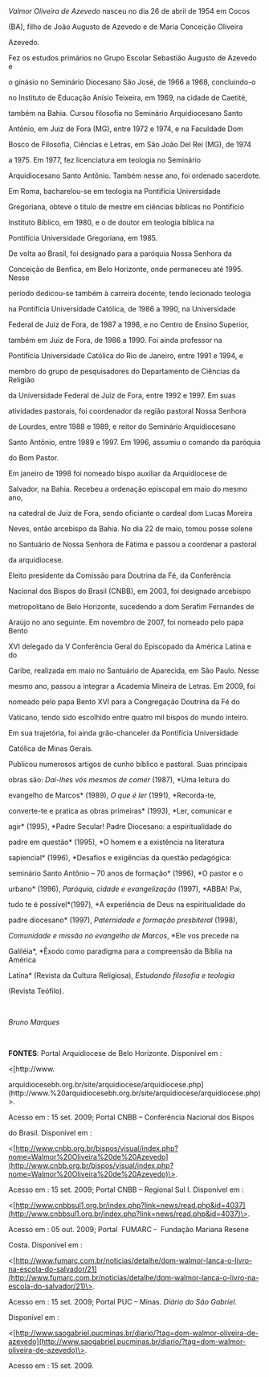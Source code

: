 

 



*Valmor Oliveira de Azevedo* nasceu no dia 26 de abril de 1954 em Cocos

(BA), filho de João Augusto de Azevedo e de Maria Conceição Oliveira

Azevedo.



Fez os estudos primários no Grupo Escolar Sebastião Augusto de Azevedo e

o ginásio no Seminário Diocesano São José, de 1966 a 1968, concluindo-o

no Instituto de Educação Anísio Teixeira, em 1969, na cidade de Caetité,

também na Bahia. Cursou filosofia no Seminário Arquidiocesano Santo

Antônio, em Juiz de Fora (MG), entre 1972 e 1974, e na Faculdade Dom

Bosco de Filosofia, Ciências e Letras, em São João Del Rei (MG), de 1974

a 1975. Em 1977, fez licenciatura em teologia no Seminário

Arquidiocesano Santo Antônio. Também nesse ano, foi ordenado sacerdote.

Em Roma, bacharelou-se em teologia na Pontifícia Universidade

Gregoriana, obteve o título de mestre em ciências bíblicas no Pontifício

Instituto Bíblico, em 1980, e o de doutor em teologia bíblica na

Pontifícia Universidade Gregoriana, em 1985.



De volta ao Brasil, foi designado para a paróquia Nossa Senhora da

Conceição de Benfica, em Belo Horizonte, onde permaneceu até 1995. Nesse

período dedicou-se também à carreira docente, tendo lecionado teologia

na Pontifícia Universidade Católica, de 1986 a 1990, na Universidade

Federal de Juiz de Fora, de 1987 a 1998, e no Centro de Ensino Superior,

também em Juiz de Fora, de 1986 a 1990. Foi ainda professor na

Pontifícia Universidade Católica do Rio de Janeiro, entre 1991 e 1994, e

membro do grupo de pesquisadores do Departamento de Ciências da Religião

da Universidade Federal de Juiz de Fora, entre 1992 e 1997. Em suas

atividades pastorais, foi coordenador da região pastoral Nossa Senhora

de Lourdes, entre 1988 e 1989, e reitor do Seminário Arquidiocesano

Santo Antônio, entre 1989 e 1997. Em 1996, assumiu o comando da paróquia

do Bom Pastor.



Em janeiro de 1998 foi nomeado bispo auxiliar da Arquidiocese de

Salvador, na Bahia. Recebeu a ordenação episcopal em maio do mesmo ano,

na catedral de Juiz de Fora, sendo oficiante o cardeal dom Lucas Moreira

Neves, então arcebispo da Bahia. No dia 22 de maio, tomou posse solene

no Santuário de Nossa Senhora de Fátima e passou a coordenar a pastoral

da arquidiocese.



Eleito presidente da Comissão para Doutrina da Fé, da Conferência

Nacional dos Bispos do Brasil (CNBB), em 2003, foi designado arcebispo

metropolitano de Belo Horizonte, sucedendo a dom Serafim Fernandes de

Araújo no ano seguinte. Em novembro de 2007, foi nomeado pelo papa Bento

XVI delegado da V Conferência Geral do Episcopado da América Latina e do

Caribe, realizada em maio no Santuário de Aparecida, em São Paulo. Nesse

mesmo ano, passou a integrar a Academia Mineira de Letras. Em 2009, foi

nomeado pelo papa Bento XVI para a Congregação Doutrina da Fé do

Vaticano, tendo sido escolhido entre quatro mil bispos do mundo inteiro.



Em sua trajetória, foi ainda grão-chanceler da Pontifícia Universidade

Católica de Minas Gerais.



Publicou numerosos artigos de cunho bíblico e pastoral. Suas principais

obras são: *Dai-lhes vós mesmos de comer* (1987), *Uma leitura do

evangelho de Marcos* (1989), *O que é ler* (1991), *Recorda-te,

converte-te e pratica as obras primeiras* (1993), *Ler, comunicar e

agir* (1995), *Padre Secular! Padre Diocesano: a espiritualidade do

padre em questão* (1995), *O homem e a existência na literatura

sapiencial* (1996), *Desafios e exigências da questão pedagógica:

seminário Santo Antônio – 70 anos de formação* (1996), *O pastor e o

urbano* (1996), *Paróquia, cidade e evangelização* (1997), *ABBA! Pai,

tudo te é possível*(1997), *A experiência de Deus na espiritualidade do

padre diocesano* (1997), *Paternidade e formação presbiteral* (1998),

*Comunidade e missão no evangelho de Marcos*, *Ele vos precede na

Galiléia*, *Êxodo como paradigma para a compreensão da Bíblia na América

Latina* (Revista da Cultura Religiosa), *Estudando filosofia e teologia*

(Revista Teófilo).



 



*Bruno Marques*



 



**FONTES**: Portal Arquidiocese de Belo Horizonte. Disponível em :

\<[http://www.

arquidiocesebh.org.br/site/arquidiocese/arquidiocese.php](http://www.%20arquidiocesebh.org.br/site/arquidiocese/arquidiocese.php)\>.

Acesso em : 15 set. 2009; Portal CNBB – Conferência Nacional dos Bispos

do Brasil. Disponível em :

\<[http://www.cnbb.org.br/bispos/visual/index.php?nome=Walmor%20Oliveira%20de%20Azevedo](http://www.cnbb.org.br/bispos/visual/index.php?nome=Walmor%20Oliveira%20de%20Azevedo)\>.

Acesso em : 15 set. 2009; Portal CNBB – Regional Sul I. Disponível em :

\<[http://www.cnbbsul1.org.br/index.php?link=news/read.php&id=4037](http://www.cnbbsul1.org.br/index.php?link=news/read.php&id=4037)\>.

Acesso em : 05 out. 2009; Portal  FUMARC -  Fundação Mariana Resene

Costa. Disponível em :

\<[http://www.fumarc.com.br/noticias/detalhe/dom-walmor-lanca-o-livro-na-escola-do-salvador/21](http://www.fumarc.com.br/noticias/detalhe/dom-walmor-lanca-o-livro-na-escola-do-salvador/21)\>.

Acesso em : 15 set. 2009; Portal PUC – Minas. *Diário do São Gabriel*.

Disponível em :

\<[http://www.saogabriel.pucminas.br/diario/?tag=dom-walmor-oliveira-de-azevedo](http://www.saogabriel.pucminas.br/diario/?tag=dom-walmor-oliveira-de-azevedo)\>.

Acesso em : 15 set. 2009.



 

